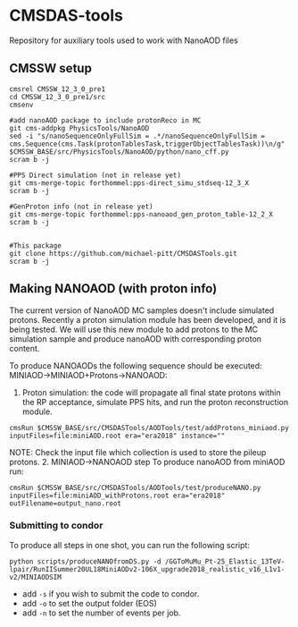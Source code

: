 # CMSDAS-tools
Repository for auxiliary tools used to work with NanoAOD files

## CMSSW setup
```
cmsrel CMSSW_12_3_0_pre1
cd CMSSW_12_3_0_pre1/src
cmsenv

#add nanoAOD package to include protonReco in MC
git cms-addpkg PhysicsTools/NanoAOD
sed -i "s/nanoSequenceOnlyFullSim = .*/nanoSequenceOnlyFullSim = cms.Sequence(cms.Task(protonTablesTask,triggerObjectTablesTask))\n/g" $CMSSW_BASE/src/PhysicsTools/NanoAOD/python/nano_cff.py
scram b -j

#PPS Direct simulation (not in release yet)
git cms-merge-topic forthommel:pps-direct_simu_stdseq-12_3_X
scram b -j

#GenProton info (not in release yet)
git cms-merge-topic forthommel:pps-nanoaod_gen_proton_table-12_2_X
scram b -j


#This package
git clone https://github.com/michael-pitt/CMSDASTools.git
scram b -j
```

## Making NANOAOD (with proton info)

The current version of NanoAOD MC samples doesn't include simulated protons. Recently a proton simulation module has been developed, and it is being tested. We will use this new module to add protons to the MC simulation sample and produce nanoAOD with corresponding proton content.

To produce NANOAODs the following sequence should be executed: MINIAOD->MINIAOD+Protons->NANOAOD:

   1. Proton simulation: the code will propagate all final state protons within the RP acceptance, simulate PPS hits, and run the proton reconstruction module.
```
cmsRun $CMSSW_BASE/src/CMSDASTools/AODTools/test/addProtons_miniaod.py inputFiles=file:miniAOD.root era="era2018" instance=""
```
NOTE: Check the input file which collection is used to store the pileup protons.
   2. MINIAOD->NANOAOD step
To produce nanoAOD from miniAOD run:
```
cmsRun $CMSSW_BASE/src/CMSDASTools/AODTools/test/produceNANO.py inputFiles=file:miniAOD_withProtons.root era="era2018" outFilename=output_nano.root
```

### Submitting to condor
To produce all steps in one shot, you can run the following script:
```
python scripts/produceNANOfromDS.py -d /GGToMuMu_Pt-25_Elastic_13TeV-lpair/RunIISummer20UL18MiniAODv2-106X_upgrade2018_realistic_v16_L1v1-v2/MINIAODSIM
```
   - add `-s` if you wish to submit the code to condor.
   - add `-o` to set the output folder (EOS)
   - add `-n` to set the number of events per job.
   

